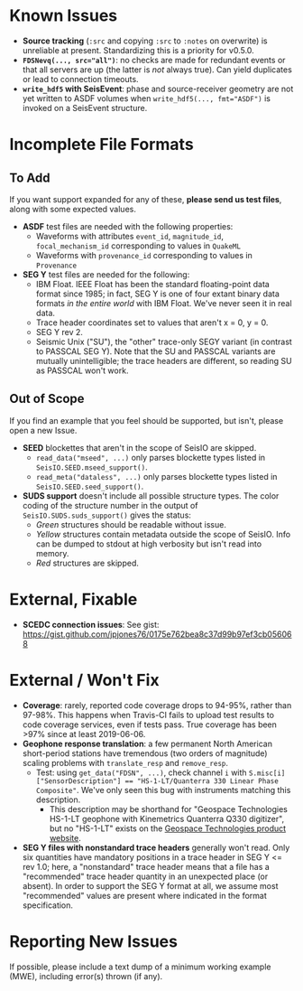 # Known Issues
* **Source tracking** (`:src` and copying `:src` to `:notes` on overwrite) is unreliable at present. Standardizing this is a priority for v0.5.0.
* **`FDSNevq(..., src="all")`**: no checks are made for redundant events or that all servers are up (the latter is *not* always true). Can yield duplicates or lead to connection timeouts.
* **`write_hdf5` with SeisEvent**: phase and source-receiver geometry are not yet written to ASDF volumes when `write_hdf5(..., fmt="ASDF")` is invoked on a SeisEvent structure.

# Incomplete File Formats
## To Add
If you want support expanded for any of these, **please send us test files**, along with some expected values.
* **ASDF** test files are needed with the following properties:
  + Waveforms with attributes `event_id`, `magnitude_id`, `focal_mechanism_id`
  corresponding to values in `QuakeML`
  + Waveforms with `provenance_id` corresponding to values in `Provenance`
* **SEG Y** test files are needed for the following:
  + IBM Float. IEEE Float has been the standard floating-point data format since 1985; in fact, SEG Y is one of four extant binary data formats *in the entire world* with IBM Float. We've never seen it in real data.
  + Trace header coordinates set to values that aren't x = 0, y = 0.
  + SEG Y rev 2.
  + Seismic Unix ("SU"), the "other" trace-only SEGY variant (in contrast to PASSCAL SEG Y). Note that the SU and PASSCAL variants are mutually unintelligible; the trace headers are different, so reading SU as PASSCAL won't work.

## Out of Scope
If you find an example that you feel should be supported, but isn't, please open a new Issue.
* **SEED** blockettes that aren't in the scope of SeisIO are skipped.
  + `read_data("mseed", ...)` only parses blockette types listed in `SeisIO.SEED.mseed_support()`.
  + `read_meta("dataless", ...)` only parses blockette types listed in `SeisIO.SEED.seed_support()`.
* **SUDS support** doesn't include all possible structure types. The color coding of the structure number in the output of `SeisIO.SUDS.suds_support()` gives the status:
  + *Green* structures should be readable without issue.
  + *Yellow* structures contain metadata outside the scope of SeisIO. Info can be dumped to stdout at high verbosity but isn't read into memory.
  + *Red* structures are skipped.

# External, Fixable
* **SCEDC connection issues**: See gist: https://gist.github.com/jpjones76/0175e762bea8c37d99b97ef3cb056068

# External / Won't Fix
* **Coverage**: rarely, reported code coverage drops to 94-95%, rather than 97-98%. This happens when Travis-CI fails to upload test results to code coverage services, even if tests pass. True coverage has been >97% since at least 2019-06-06.
* **Geophone response translation**: a few permanent North American short-period stations have tremendous (two orders of magnitude) scaling problems with `translate_resp` and `remove_resp`.
  * Test: using `get_data("FDSN", ...)`, check channel ``i`` with ``S.misc[i]["SensorDescription"] == "HS-1-LT/Quanterra 330 Linear Phase Composite"``. We've only seen this bug with instruments matching this description.
    + This description may be shorthand for "Geospace Technologies HS-1-LT geophone with Kinemetrics Quanterra Q330 digitizer", but no "HS-1-LT" exists on the [Geospace Technologies product website](https://www.geospace.com/sensors/).
* **SEG Y files with nonstandard trace headers** generally won't read. Only six quantities have mandatory positions in a trace header in SEG Y <= rev 1.0; here, a "nonstandard" trace header means that a file has a "recommended" trace header quantity in an unexpected place (or absent). In order to support the SEG Y format at all, we assume most "recommended" values are present where indicated in the format specification.

# Reporting New Issues
If possible, please include a text dump of a minimum working example (MWE), including error(s) thrown (if any).
